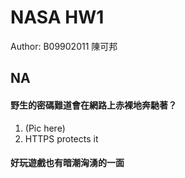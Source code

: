 # NASA HW1

Author: B09902011 陳可邦

## NA

#### 野生的密碼難道會在網路上赤裸地奔馳著？

1. (Pic here)
2. HTTPS protects it

#### 好玩遊戲也有暗潮洶湧的一面

